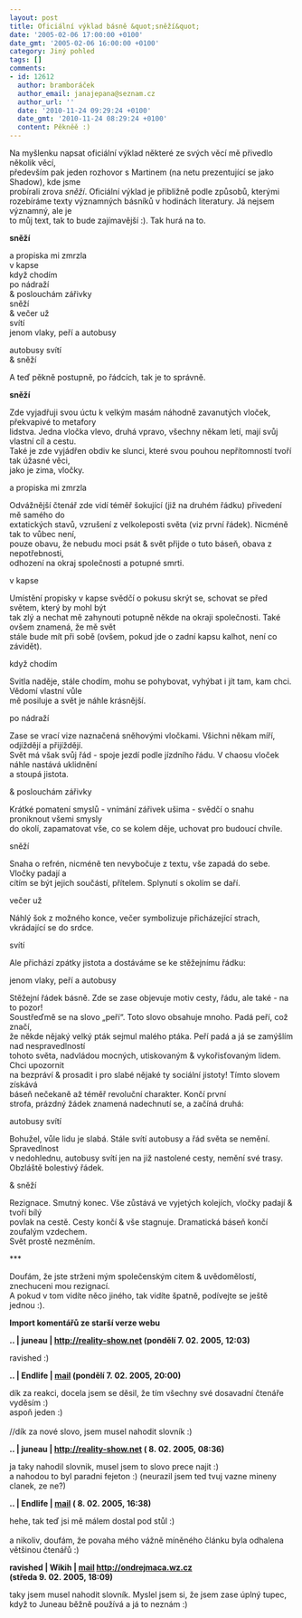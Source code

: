 ```yaml
---
layout: post
title: Oficiální výklad básně &quot;sněží&quot;
date: '2005-02-06 17:00:00 +0100'
date_gmt: '2005-02-06 16:00:00 +0100'
category: Jiný pohled
tags: []
comments:
- id: 12612
  author: bramboráček
  author_email: janajepana@seznam.cz
  author_url: ''
  date: '2010-11-24 09:29:24 +0100'
  date_gmt: '2010-11-24 08:29:24 +0100'
  content: Pěkněě :)
---
```

<p>Na myšlenku napsat oficiální výklad některé ze svých věcí mě přivedlo několik věcí,<br />
především pak jeden rozhovor s Martinem (na netu prezentující se jako Shadow), kde jsme<br />
probírali zrova <em>sněží</em>. Oficiální výklad je přibližně podle způsobů, kterými<br />
rozebíráme texty významných básníků v hodinách literatury. Já nejsem významný, ale je<br />
to můj text, tak to bude zajímavější :). Tak hurá na to.</p>
<p class="odsazeny"><strong>sněží</strong></p>
<p class="odsazeny">a propiska mi zmrzla<br>v kapse<br>když chodím<br>po nádraží<br>&amp; poslouchám zářivky<br>sněží<br>&amp; večer už <br>svítí <br>jenom vlaky, peří a autobusy</p>
<p class="odsazeny">autobusy svítí<br>&amp; sněží</p>
<p>A teď pěkně postupně, po řádcích, tak je to správně.</p>
<p class="odsazeny"><strong>sněží</strong></p>
<p>Zde vyjadřuji svou úctu k velkým masám náhodně zavanutých vloček, překvapivé to metafory<br />
lidstva. Jedna vločka vlevo, druhá vpravo, všechny někam letí, mají svůj vlastní cíl a cestu.<br />
Také je zde vyjádřen obdiv ke slunci, které svou pouhou nepřítomností tvoří tak úžasné věci,<br />
jako je zima, vločky.</p>
<p class="odsazeny">a propiska mi zmrzla</p>
<p>Odvážnější čtenář zde vidí téměř šokující (již na druhém řádku) přivedení mě samého do<br />
extatických stavů, vzrušení z velkoleposti světa (viz první řádek). Nicméně tak to vůbec není,<br />
pouze obavu, že nebudu moci psát &amp; svět přijde o tuto báseň, obava z nepotřebnosti,<br />
odhození na okraj společnosti a potupné smrti.</p>
<p class="odsazeny">v kapse</p>
<p>Umístění propisky v kapse svědčí o pokusu skrýt se, schovat se před světem, který by mohl být<br />
tak zlý a nechat mě zahynouti potupně někde na okraji společnosti. Také ovšem znamená, že mě svět<br />
stále bude mít při sobě (ovšem, pokud jde o zadní kapsu kalhot, není co závidět).</p>
<p class="odsazeny">když chodím</p>
<p>Svitla naděje, stále chodím, mohu se pohybovat, vyhýbat i jít tam, kam chci. Vědomí vlastní vůle<br />
mě posiluje a svět je náhle krásnější.</p>
<p class="odsazeny">po nádraží</p>
<p>Zase se vrací vize naznačená sněhovými vločkami. Všichni někam míří, odjíždějí a přijíždějí.<br />
Svět má však svůj řád - spoje jezdí podle jízdního řádu. V chaosu vloček náhle nastává uklidnění<br />
a stoupá jistota.</p>
<p class="odsazeny">&amp; poslouchám zářivky</p>
<p>Krátké pomatení smyslů - vnímání zářivek ušima - svědčí o snahu proniknout všemi smysly<br />
do okolí, zapamatovat vše, co se kolem děje, uchovat pro budoucí chvíle.</p>
<p class="odsazeny">sněží</p>
<p>Snaha o refrén, nicméně ten nevybočuje z textu, vše zapadá do sebe. Vločky padají a<br />
cítím se být jejich součástí, přítelem. Splynutí s okolím se daří.</p>
<p class="odsazeny">večer už</p>
<p>Náhlý šok z možného konce, večer symbolizuje přicházející strach, vkrádající se do srdce.</p>
<p class="odsazeny">svítí</p>
<p>Ale přichází zpátky jistota a dostáváme se ke stěžejnímu řádku:</p>
<p class="odsazeny">jenom vlaky, peří a autobusy</p>
<p>Stěžejní řádek básně. Zde se zase objevuje motiv cesty, řádu, ale také - na to pozor!<br />
Soustřeďmě se na slovo &bdquo;peří&ldquo;. Toto slovo obsahuje mnoho. Padá peří, což značí,<br />
že někde nějaký velký pták sejmul malého ptáka. Peří padá a já se zamýšlím nad nespravedlností<br />
tohoto světa, nadvládou mocných, utiskovaným &amp; vykořisťovaným lidem. Chci upozornit<br />
na bezpráví &amp; prosadit i pro slabé nějaké ty sociální jistoty! Tímto slovem získává<br />
báseň nečekaně až téměř revoluční charakter. Končí první<br />
strofa, prázdný žádek znamená nadechnutí se, a začíná druhá:</p>
<p class="odsazeny">autobusy svítí</p>
<p>Bohužel, vůle lidu je slabá. Stále svítí autobusy a řád světa se nemění. Spravedlnost<br />
v nedohlednu, autobusy svítí jen na již nastolené cesty, nemění své trasy. Obzláště bolestivý řádek.</p>
<p class="odsazeny">&amp; sněží</p>
<p>Rezignace. Smutný konec. Vše zůstává ve vyjetých kolejích, vločky padají &amp; tvoří bílý<br />
povlak na cestě. Cesty končí &amp; vše stagnuje. Dramatická báseň končí zoufalým vzdechem.<br />
Svět prostě nezměním.</p>
<p>***</p>
<p>Doufám, že jste strženi mým společenským citem &amp; uvědomělostí, znechuceni mou rezignací.<br />
A pokud v tom vidíte něco jiného, tak vidíte špatně, podívejte se ještě jednou :).</p>
<div class="import-komentaru">
<p><strong>Import komentářů ze starší verze webu</strong></p>
<div class="comment">
<p style="font-weight:bold"><span class="compredmet">..</span> | <span class="comname">juneau</span> |  <a href="http://reality-show.net">http://reality-show.net</a> (pondělí&nbsp;7.&nbsp;02.&nbsp;2005,&nbsp;12:03)</p>
<p>ravished :) </p>
</div>
<div class="comment">
<p style="font-weight:bold"><span class="compredmet">..</span> | <span class="comname">Endlife</span> |  <a href="mailto:jan.martinek@post.cz">mail</a> (pondělí&nbsp;7.&nbsp;02.&nbsp;2005,&nbsp;20:00)</p>
<p>dík za reakci, docela jsem se děsil, že tím všechny své dosavadní čtenáře vyděsím :) <br> aspoň jeden :) <br>  <br> //dík za nové slovo, jsem musel nahodit slovník :) </p>
</div>
<div class="comment">
<p style="font-weight:bold"><span class="compredmet">..</span> | <span class="comname">juneau</span> |  <a href="http://reality-show.net">http://reality-show.net</a> (&nbsp;8.&nbsp;02.&nbsp;2005,&nbsp;08:36)</p>
<p>ja taky nahodil slovnik, musel jsem to slovo prece najit :) <br> a nahodou to byl paradni fejeton :) (neurazil jsem ted tvuj vazne mineny clanek, ze ne?) </p>
</div>
<div class="comment">
<p style="font-weight:bold"><span class="compredmet">..</span> | <span class="comname">Endlife</span> |  <a href="mailto:jan.martinek@post.cz">mail</a> (&nbsp;8.&nbsp;02.&nbsp;2005,&nbsp;16:38)</p>
<p>hehe, tak teď jsi mě málem dostal pod stůl :) <br>  <br> a nikoliv, doufám, že povaha mého vážně míněného článku byla odhalena většinou čtenářů :) </p>
</div>
<div class="comment">
<p style="font-weight:bold"><span class="compredmet">ravished</span> | <span class="comname">Wikih</span> |  <a href="mailto:ondrejmaca@centrum.cz">mail</a>  <a href="http://ondrejmaca.wz.cz">http://ondrejmaca.wz.cz</a> (středa&nbsp;9.&nbsp;02.&nbsp;2005,&nbsp;18:09)</p>
<p>taky jsem musel nahodit slovník. Myslel jsem si, že jsem zase úplný tupec, když to Juneau běžně používá a já to neznám :) </p>
</div>
</div>
